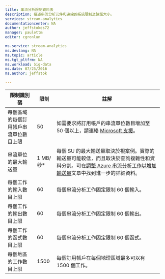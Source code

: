 ```yaml
---
title: 串流分析限制資料表
description: 描述串流分析元件和連線的系統限制及建議大小。
services: stream-analytics
documentationcenter: NA
author: jeffstokes72
manager: paulettm
editor: cgronlun

ms.service: stream-analytics
ms.devlang: NA
ms.topic: article
ms.tgt_pltfrm: NA
ms.workload: big-data
ms.date: 07/25/2016
ms.author: jeffstok

---
```

| 限制識別碼 | 限制 | 註解 |
| --- | --- | --- |
| 每個區域的每個訂用帳戶串流單位數目上限 |50 |如需要求將訂用帳戶的串流單位數目增加至 50 個以上，請連絡 [Microsoft 支援](https://support.microsoft.com/zh-TW)。 |
| 串流單位的最大輸送量 |1 MB/秒* |每個 SU 的最大輸送量取決於視案例。實際的輸送量可能較低，而且取決於查詢複雜性和資料分割。可在[調整 Azure 串流分析工作以增加輸送量](../articles/stream-analytics/stream-analytics-scale-jobs.md)文章中找到進一步的詳細資料。 |
| 每個工作的輸入數目上限 |60 |每個串流分析工作固定限制 60 個輸入。 |
| 每個工作的輸出數目上限 |60 |每個串流分析工作固定限制 60 個輸出。 |
| 每個工作的函式數目上限 |60 |每個串流分析工作固定限制 60 個函式。 |
| 每個地區的工作數目上限 |1500 |每個訂用帳戶在每個地理區域最多可以有 1500 個工作。 |

<!---HONumber=AcomDC_0727_2016-->